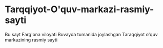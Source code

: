 # Tarqqiyot-O'quv-markazi-rasmiy-sayti
Bu sayt Farg'ona viloyati Buvayda tumanida joylashgan Taraqqiyot o'quv markazining rasmiy sayti
